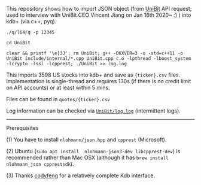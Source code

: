 This repository shows how to import JSON object (from [UniBit](https://unibit.ai) API request; used to interview with UniBit CEO Vincent Jiang on Jan 16th 2020~ :) ) into kdb+ (via c++, pyq).

```./q/l64/q -p 12345```

```cd UniBit```

```clear && printf '\e[3J'; rm UniBit; g++ -DKXVER=3 -o -std=c++11 -o UniBit include/internal/*.cpp UniBit.cpp c.o -lpthread -lboost_system -lcrypto -lssl -lcpprest; ./UniBit >> log.log```

This imports 3598 US stocks into kdb+ and save as ```{ticker}.csv``` files. Implementation is single-thread and requires 130s (if there is no credit limit on API accounts) or at least within 5 mins.

Files can be found in ```quotes/{ticker}.csv```

Log information can be checked via [```UniBit/log.log```](UniBit/log.log) (intermittent logs).

---
Prerequisites

(1) You have to install ```nlohmann/json.hpp``` and ```cpprest``` (Microsoft).

(2) Ubuntu (```sudo apt install  nlohmann-json3-dev libcpprest-dev```) is recommended rather than Mac OSX (although it has ```brew install nlohmann_json cpprestsdk```).

(3) Thanks [codyfeng](https://github.com/codyfeng/kdb-cpp) for a relatively complete Kdb interface.
